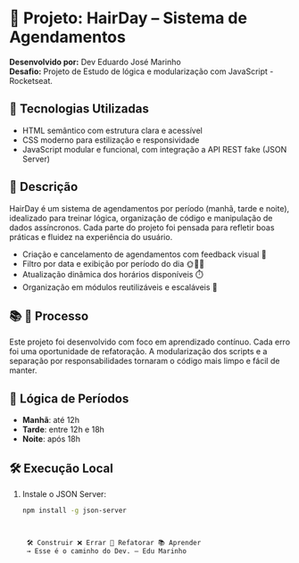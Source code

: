 # 📅 Projeto: HairDay – Sistema de Agendamentos  

**Desenvolvido por:** Dev Eduardo José Marinho  
**Desafio:** Projeto  de Estudo de lógica e modularização com JavaScript - Rocketseat.


## 🚀 Tecnologias Utilizadas

- HTML semântico com estrutura clara e acessível  
- CSS moderno para estilização e responsividade  
- JavaScript modular e funcional, com integração a API REST fake (JSON Server)


## 🎯 Descrição

HairDay é um sistema de agendamentos por período (manhã, tarde e noite), idealizado para treinar lógica, organização de código e manipulação de dados assíncronos. Cada parte do projeto foi pensada para refletir boas práticas e fluidez na experiência do usuário.


- Criação e cancelamento de agendamentos com feedback visual 🔄  
- Filtro por data e exibição por período do dia 🌞🌇🌙  
- Atualização dinâmica dos horários disponíveis ⏱️  
- Organização em módulos reutilizáveis e escaláveis 🧩  


## 📚 🧱 Processo

Este projeto foi desenvolvido com foco em aprendizado contínuo. 
Cada erro foi uma oportunidade de refatoração. 
A modularização dos scripts e a separação por responsabilidades tornaram o código mais limpo e fácil de manter.


## 🧠 Lógica de Períodos

- **Manhã**: até 12h  
- **Tarde**: entre 12h e 18h  
- **Noite**: após 18h  



## 🛠️ Execução Local

1. Instale o JSON Server:
   ```bash
   npm install -g json-server

    

    🛠️ Construir ❌ Errar 🔁 Refatorar 📚 Aprender 
    → Esse é o caminho do Dev. — Edu Marinho



